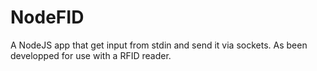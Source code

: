 # NodeFID
A NodeJS app that get input from stdin and send it via sockets. As been developped for use with a RFID reader.
